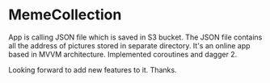 # MemeCollection

App is calling JSON file which is saved in S3 bucket. The JSON file contains all the address of pictures stored in separate directory. It's an online app based in MVVM architecture.
Implemented coroutines and dagger 2.

Looking forward to add new features to it.
Thanks.
